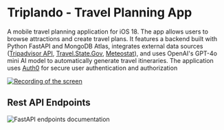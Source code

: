 ﻿# Triplando - Travel Planning App

A mobile travel planning application for iOS 18. The app allows users to browse attractions and create travel plans. It features a backend built with Python FastAPI and MongoDB Atlas, integrates external data sources ([Tripadvisor API](https://tripadvisor-content-api.readme.io/reference/overview), [Travel.State.Gov](https://travel.state.gov/content/travel/en/traveladvisories/traveladvisories.html), [Meteostat](https://dev.meteostat.net/python/)), and uses OpenAI's GPT-4o mini AI model to automatically generate travel itineraries. The application uses [Auth0](https://auth0.com/docs) for secure user authentication and authorization

[![Recording of the screen](https://i.imgur.com/Z7x8cuT.jpeg)](https://i.imgur.com/lxZiDe4.mp4)

## Rest API Endpoints

![FastAPI endpoints documentation](https://i.imgur.com/VBTIHMn.png)
